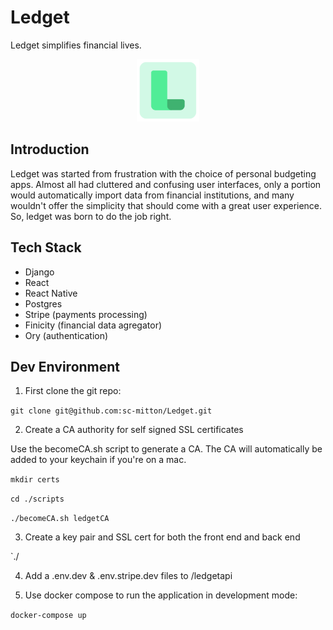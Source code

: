 # Ledget

Ledget simplifies financial lives.


<div style="text-align:center">
  <img src="media/logoIcon.png" alt="Logo" width="100" height="100">
</div>

## Introduction

Ledget was started from frustration with the choice of personal budgeting apps. Almost all had cluttered and confusing user interfaces, only a portion would automatically import data from financial institutions, and many wouldn't offer the simplicity that should come with a great user experience. So, ledget was born to do the job right.

## Tech Stack
- Django
- React
- React Native
- Postgres
- Stripe (payments processing)
- Finicity (financial data agregator)
- Ory (authentication)

## Dev Environment

1. First clone the git repo:

`git clone git@github.com:sc-mitton/Ledget.git`

2. Create a CA authority for self signed SSL certificates

Use the becomeCA.sh script to generate a CA. The CA will automatically be added to your keychain if you're on a mac.

`mkdir certs`

`cd ./scripts`

`./becomeCA.sh ledgetCA`

3. Create a key pair and SSL cert for both the front end and back end

`./

4. Add a .env.dev & .env.stripe.dev files to /ledgetapi

5. Use docker compose to run the application in development mode:

`docker-compose up`
